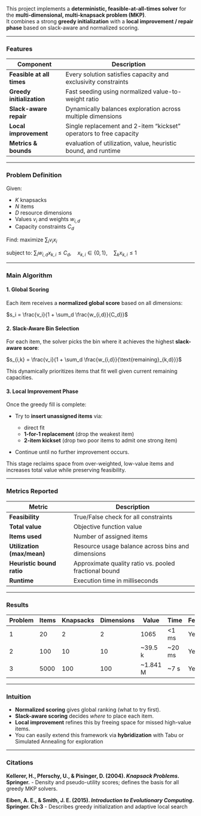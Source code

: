 This project implements a **deterministic, feasible-at-all-times solver** for the **multi-dimensional, multi-knapsack problem (MKP)**.  
It combines a strong **greedy initialization** with a **local improvement / repair phase** based on slack-aware and normalized scoring.

---
### Features

| Component                 | Description                                                        |
| ------------------------- | ------------------------------------------------------------------ |
| **Feasible at all times** | Every solution satisfies capacity and exclusivity constraints      |
| **Greedy initialization** | Fast seeding using normalized value-to-weight ratio                |
| **Slack-aware repair**    | Dynamically balances exploration across multiple dimensions        |
| **Local improvement**     | Single replacement and 2-item “kickset” operators to free capacity |
| **Metrics & bounds**      | evaluation of utilization, value, heuristic bound, and runtime     |

---
### Problem Definition

Given:
- $K$ knapsacks
- $N$ items
- $D$ resource dimensions
- Values $v_i$ and weights $w_{i,d}$
- Capacity constraints $C_d$​
    
Find:
$\text{maximize } \sum_i v_i x_i$

subject to:
$\sum_i w_{i,d} x_{k,i} \le C_d, \quad x_{k,i} \in \{0,1\}, \quad \sum_k x_{k,i} \le 1$

---
### Main Algorithm 
#### 1. **Global Scoring**

Each item receives a **normalized global score** based on all dimensions:

$s_i = \frac{v_i}{1 + \sum_d \frac{w_{i,d}}{C_d}}$​​

#### 2. **Slack-Aware Bin Selection**

For each item, the solver picks the bin where it achieves the highest **slack-aware score**:

$s_{i,k} = \frac{v_i}{1 + \sum_d \frac{w_{i,d}}{\text{remaining}_{k,d}}}$

This dynamically prioritizes items that fit well given current remaining capacities.
#### 3. **Local Improvement Phase**

Once the greedy fill is complete:

- Try to **insert unassigned items** via:
    - direct fit
    - **1-for-1 replacement** (drop the weakest item)
    - **2-item kickset** (drop two poor items to admit one strong item)
        
- Continue until no further improvement occurs.
    
This stage reclaims space from over-weighted, low-value items and increases total value while preserving feasibility.

---
### Metrics Reported

| Metric                     | Description                                           |
| -------------------------- | ----------------------------------------------------- |
| **Feasibility**            | True/False check for all constraints                  |
| **Total value**            | Objective function value                              |
| **Items used**             | Number of assigned items                              |
| **Utilization (max/mean)** | Resource usage balance across bins and dimensions     |
| **Heuristic bound ratio**  | Approximate quality ratio vs. pooled fractional bound |
| **Runtime**                | Execution time in milliseconds                        |

---
### Results
| Problem | Items | Knapsacks | Dimensions | Value    | Time   | Feasible |
| ------- | ----- | --------- | ---------- | -------- | ------ | -------- |
| 1       | 20    | 2         | 2          | 1065     | <1 ms  | Yes      |
| 2       | 100   | 10        | 10         | ~39.5 k  | ~20 ms | Yes      |
| 3       | 5000  | 100       | 100        | ~1.841 M | ~7 s   | Yes      |

---
### Intuition

- **Normalized scoring** gives global ranking (what to try first).
- **Slack-aware scoring** decides _where_ to place each item.
- **Local improvement** refines this by freeing space for missed high-value items.
- You can easily extend this framework via **hybridization** with Tabu or Simulated Annealing for exploration
---
### Citations

**Kellerer, H., Pferschy, U., & Pisinger, D. (2004). _Knapsack Problems_. Springer.** - Density and pseudo-utility scores; defines the basis for all greedy MKP solvers.

**Eiben, A. E., & Smith, J. E. (2015). _Introduction to Evolutionary Computing_. Springer. Ch:3**  - Describes greedy initialization and adaptive local search 
